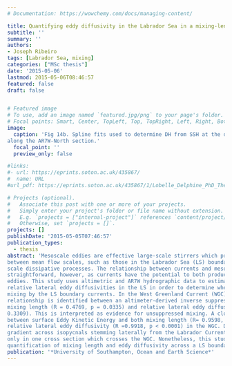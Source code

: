 ```yaml
---
# Documentation: https://wowchemy.com/docs/managing-content/

title: Quantifying eddy diffusivity in the Labrador Sea in a mixing-length theoretical framework
subtitle: ''
summary: ''
authors:
- Joseph Ribeiro
tags: [Labrador Sea, mixing]
categories: ["MSc thesis"]
date: '2015-05-06'
lastmod: 2015-05-06T08:46:57
featured: false
draft: false


# Featured image
# To use, add an image named `featured.jpg/png` to your page's folder.
# Focal points: Smart, Center, TopLeft, Top, TopRight, Left, Right, BottomLeft, Bottom, BottomRight.
image:
  caption: 'Fig 14b. Spline fits used to determine DH from SSH at the depths of 100m and 1000m (both relative to the surface)
along the AR7W-North section.'
  focal_point: ''
  preview_only: false

#links:
#- url: https://eprints.soton.ac.uk/435867/
#  name: URL
#url_pdf: https://eprints.soton.ac.uk/435867/1/Lobelle_Delphine_PhD_Thesis.pdf

# Projects (optional).
#   Associate this post with one or more of your projects.
#   Simply enter your project's folder or file name without extension.
#   E.g. `projects = ["internal-project"]` references `content/project/deep-learning/index.md`.
#   Otherwise, set `projects = []`.
projects: []
publishDate: '2015-05-05T07:46:57'
publication_types: 
  - thesis
abstract: 'Mesoscale eddies are effective large-scale stirrers which provide a crucial connection
between mean flow scales, such as those in the Labrador Sea (LS) boundary currents, and small
scale dissipative processes. The relationship between currents and mesoscale eddies is not
straightforward, however, as currents have the potential to both produce and disintegrate
eddies. This study uses altimetric and AR7W hydrographic data to estimate mixing lengths and
relative lateral eddy diffusivities in the LS in order to determine whether there is suppression of
mixing by the LS boundary currents. In the West Greenland Current (WGC) across AR7W, a poor
relationship is identified between an altimeter-derived inverse suppression factor and both
mixing length (R = 0.4769, p = 0.0335) and relative lateral eddy diffusivity (R = 0.2293, p =
0.3309). This is interpreted as evidence for unsuppressed mixing. A close relationship is found
between surface Eddy Kinetic Energy and both mixing length (R= 0.9598, p < 0.0001) and
relative lateral eddy diffusivity (R =0.9918, p < 0.0001) in the WGC. Due to the weak tracer
gradient across isopycnals stemming laterally from the Labrador Current, results are robust
only in one cross section which crosses the WGC. Nonetheless, this study makes a first
quantification of mixing length and eddy diffusivity across a LS boundary current.'
publication: '*University of Southampton, Ocean and Earth Science*'
---
```

